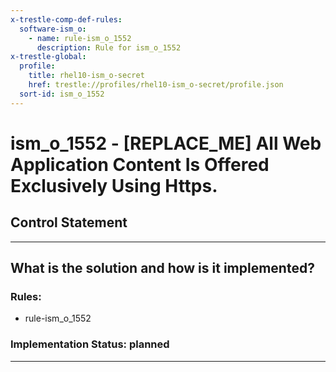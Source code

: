 ```yaml
---
x-trestle-comp-def-rules:
  software-ism_o:
    - name: rule-ism_o_1552
      description: Rule for ism_o_1552
x-trestle-global:
  profile:
    title: rhel10-ism_o-secret
    href: trestle://profiles/rhel10-ism_o-secret/profile.json
  sort-id: ism_o_1552
---
```


# ism_o_1552 - \[REPLACE_ME\] All Web Application Content Is Offered Exclusively Using Https.

## Control Statement

______________________________________________________________________

## What is the solution and how is it implemented?

<!-- For implementation status enter one of: implemented, partial, planned, alternative, not-applicable -->

<!-- Note that the list of rules under ### Rules: is read-only and changes will not be captured after assembly to JSON -->

<!-- Add control implementation description here for control: ism_o_1552 -->

### Rules:

  - rule-ism_o_1552

### Implementation Status: planned

______________________________________________________________________
